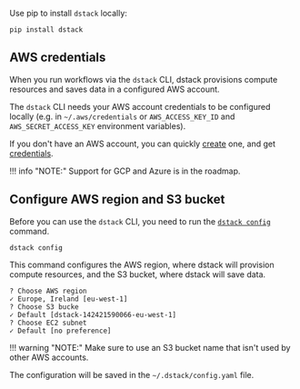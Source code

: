 Use pip to install `dstack` locally:

```shell
pip install dstack
```

## AWS credentials

When you run workflows via the `dstack` CLI, dstack provisions compute resources
and saves data in a configured AWS account.

The `dstack` CLI needs your AWS account credentials to be configured locally 
(e.g. in `~/.aws/credentials` or `AWS_ACCESS_KEY_ID` and `AWS_SECRET_ACCESS_KEY` environment variables).

[//]: # (To use the CLI with AWS, dstack requires the following permissions: `ec2:*`, `iam:*`, `secretsmanager:*`, `s3:*`, and `logs:*`.)

If you don't have an AWS account, you can quickly [create](https://aws.amazon.com/resources/create-account/) one,
and get [credentials](https://docs.aws.amazon.com/sdk-for-javascript/v2/developer-guide/getting-your-credentials.html).

!!! info "NOTE:"
    Support for GCP and Azure is in the roadmap.

## Configure AWS region and S3 bucket

Before you can use the `dstack` CLI, you need to run the [`dstack config`](reference/cli/config.md) command.

```shell
dstack config
```

This command configures the AWS region, where dstack will provision compute resources, and
the S3 bucket, where dstack will save data.

```shell
? Choose AWS region
✓ Europe, Ireland [eu-west-1]
? Choose S3 bucke
✓ Default [dstack-142421590066-eu-west-1]
? Choose EC2 subnet
✓ Default [no preference]
```

!!! warning "NOTE:"
    Make sure to use an S3 bucket name that isn't used by other AWS accounts.

The configuration will be saved in the `~/.dstack/config.yaml` file.

[//]: # (## Environment variables)
[//]: # ()
[//]: # (Instead of using the `dstack config` command, you can specify the )
[//]: # (`DSTACK_AWS_REGION` and `DSTACK_AWS_S3_BUCKET` environment variables directly.)